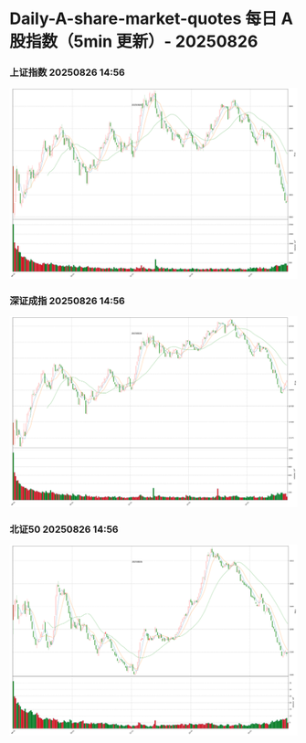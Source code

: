
# Daily-A-share-market-quotes 每日 A 股指数（5min 更新）- 20250826

### 上证指数 20250826 14:56
![](./fig/2025/8/20250826-sh000001.png)

### 深证成指 20250826 14:56
![](./fig/2025/8/20250826-sz399001.png)

### 北证50 20250826 14:56
![](./fig/2025/8/20250826-bj899050.png)
